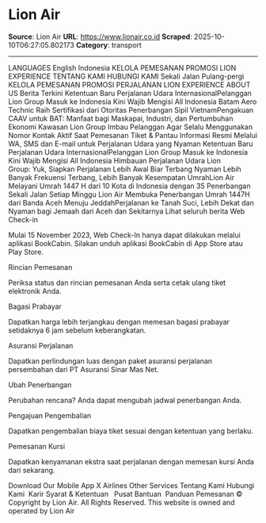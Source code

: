 # Lion Air

**Source**: Lion Air
**URL**: https://www.lionair.co.id
**Scraped**: 2025-10-10T06:27:05.802173
**Category**: transport

---

LANGUAGES
English
Indonesia
KELOLA PEMESANAN 
PROMOSI 
LION EXPERIENCE 
TENTANG KAMI 
HUBUNGI KAMI 
Sekali Jalan
Pulang-pergi
KELOLA PEMESANAN
PROMOSI PERJALANAN
LION EXPERIENCE
ABOUT US
Berita Terkini
Ketentuan Baru Perjalanan Udara InternasionalPelanggan Lion Group Masuk ke Indonesia Kini Wajib Mengisi All Indonesia
Batam Aero Technic Raih Sertifikasi dari Otoritas Penerbangan Sipil VietnamPengakuan CAAV untuk BAT: Manfaat bagi Maskapai, Industri, dan Pertumbuhan Ekonomi Kawasan
Lion Group Imbau Pelanggan Agar Selalu Menggunakan Nomor Kontak Aktif Saat Pemesanan Tiket & Pantau Informasi Resmi Melalui WA, SMS dan E-mail untuk Perjalanan Udara yang Nyaman
Ketentuan Baru Perjalanan Udara InternasionalPelanggan Lion Group Masuk ke Indonesia Kini Wajib Mengisi All Indonesia
Himbauan Perjalanan Udara Lion Group: Yuk, Siapkan Perjalanan Lebih Awal Biar Terbang Nyaman
Lebih Banyak Frekuensi Terbang, Lebih Banyak Kesempatan UmrahLion Air Melayani Umrah 1447 H dari 10 Kota di Indonesia dengan 35 Penerbangan Sekali Jalan Setiap Minggu
Lion Air Membuka Penerbangan Umrah 1447H dari Banda Aceh Menuju JeddahPerjalanan ke Tanah Suci, Lebih Dekat dan Nyaman bagi Jemaah dari Aceh dan Sekitarnya
Lihat seluruh berita
Web Check-in

Mulai 15 November 2023, Web Check-In hanya dapat dilakukan melalui aplikasi BookCabin. Silakan unduh aplikasi BookCabin di App Store atau Play Store.

Rincian Pemesanan

Periksa status dan rincian pemesanan Anda serta cetak ulang tiket elektronik Anda.

Bagasi Prabayar

Dapatkan harga lebih terjangkau dengan memesan bagasi prabayar setidaknya 6 jam sebelum keberangkatan.

Asuransi Perjalanan

Dapatkan perlindungan luas dengan paket asuransi perjalanan persembahan dari PT Asuransi Sinar Mas Net.

Ubah Penerbangan

Perubahan rencana? Anda dapat mengubah jadwal penerbangan Anda.

Pengajuan Pengembalian

Dapatkan pengembalian biaya tiket sesuai dengan ketentuan yang berlaku.

Pemesanan Kursi

Dapatkan kenyamanan ekstra saat perjalanan dengan memesan kursi Anda dari sekarang.

Download
Our Mobile App
X
Airlines
Other Services
Tentang Kami Hubungi Kami  Karir Syarat & Ketentuan   Pusat Bantuan  Panduan Pemesanan
© Copyright by Lion Air. All Rights Reserved. This website is owned and operated by Lion Air
